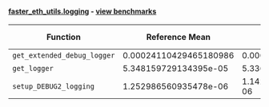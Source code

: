 #### [faster_eth_utils.logging](https://github.com/BobTheBuidler/faster-eth-utils/blob/master/faster_eth_utils/logging.py) - [view benchmarks](https://github.com/BobTheBuidler/faster-eth-utils/blob/master/benchmarks/test_logging_benchmarks.py)

| Function | Reference Mean | Faster Mean | % Change | Speedup (%) | x Faster | Faster |
|----------|---------------|-------------|----------|-------------|----------|--------|
| `get_extended_debug_logger` | 0.00024110429465180986 | 0.0002415369405484666 | -0.18% | -0.18% | 1.00x | ❌ |
| `get_logger` | 5.348159729134395e-05 | 5.336484197708768e-05 | 0.22% | 0.22% | 1.00x | ✅ |
| `setup_DEBUG2_logging` | 1.252986560935478e-06 | 1.1422547762831287e-06 | 8.84% | 9.69% | 1.10x | ✅ |
